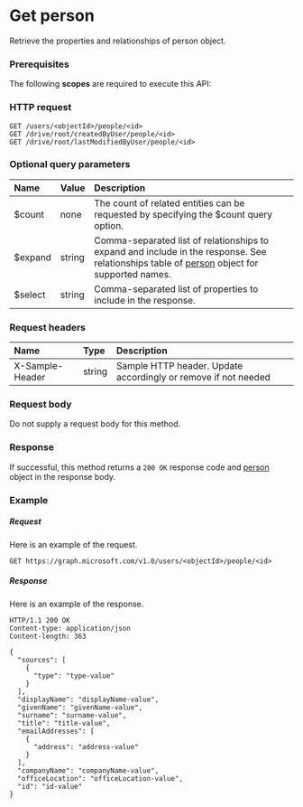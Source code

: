 # Get person

Retrieve the properties and relationships of person object.
### Prerequisites
The following **scopes** are required to execute this API: 
### HTTP request
<!-- { "blockType": "ignored" } -->
```http
GET /users/<objectId>/people/<id>
GET /drive/root/createdByUser/people/<id>
GET /drive/root/lastModifiedByUser/people/<id>
```
### Optional query parameters
|Name|Value|Description|
|:---------------|:--------|:-------|
|$count|none|The count of related entities can be requested by specifying the $count query option.|
|$expand|string|Comma-separated list of relationships to expand and include in the response. See relationships table of [person](../resources/person.md) object for supported names. |
|$select|string|Comma-separated list of properties to include in the response.|

### Request headers
| Name       | Type | Description|
|:-----------|:------|:----------|
| X-Sample-Header  | string  | Sample HTTP header. Update accordingly or remove if not needed|

### Request body
Do not supply a request body for this method.
### Response
If successful, this method returns a `200 OK` response code and [person](../resources/person.md) object in the response body.
### Example
##### Request
Here is an example of the request.
<!-- {
  "blockType": "request",
  "name": "get_person"
}-->
```http
GET https://graph.microsoft.com/v1.0/users/<objectId>/people/<id>
```
##### Response
Here is an example of the response.
<!-- {
  "blockType": "response",
  "truncated": false,
  "@odata.type": "microsoft.graph.person"
} -->
```http
HTTP/1.1 200 OK
Content-type: application/json
Content-length: 363

{
  "sources": [
    {
      "type": "type-value"
    }
  ],
  "displayName": "displayName-value",
  "givenName": "givenName-value",
  "surname": "surname-value",
  "title": "title-value",
  "emailAddresses": [
    {
      "address": "address-value"
    }
  ],
  "companyName": "companyName-value",
  "officeLocation": "officeLocation-value",
  "id": "id-value"
}
```

<!-- uuid: 8fcb5dbc-d5aa-4681-8e31-b001d5168d79
2015-10-25 14:57:30 UTC -->
<!-- {
  "type": "#page.annotation",
  "description": "Get person",
  "keywords": "",
  "section": "documentation",
  "tocPath": ""
}-->